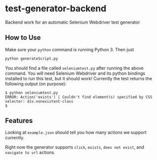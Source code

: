 # test-generator-backend
Backend work for an automatic Selenium Webdriver test generator


## How to Use

Make sure your `python` command is running Python 3. Then just

```bash
python generateScript.py
```

You should find a file called `seleniumtest.py` after running the above command.
You will need Selenium Webdriver and its python bindings installed to run this test, but it should work!
Currently the test returns the following output (on purpose):

```
$ python seleniumtest.py
ERROR: Action('exists') | Couldn't find element(s) specified by CSS selector: div.nonexistent-class
$
```

## Features

Looking at `example.json` should tell you how many actions we support currently.

Right now the generator supports `click`, `exists`, `does not exist`, and `navigate to url` actions.
